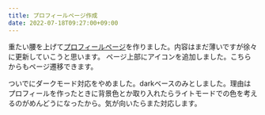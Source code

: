 ```yaml
---
title: プロフィールページ作成
date: 2022-07-18T09:27:00+09:00
---
```


重たい腰を上げて[プロフィールページ](/profile)を作りました。内容はまだ薄いですが徐々に更新していこうと思います。
ページ上部にアイコンを追加しました。こちらからもページ遷移できます。

ついでにダークモード対応をやめました。darkベースのみとしました。理由はプロフィールを作ったときに背景色とか取り入れたらライトモードでの色を考えるのがめんどうになったから。気が向いたらまた対応します。
